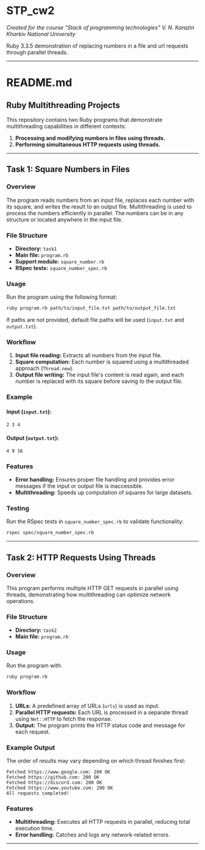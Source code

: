 # STP_cw2

_Created for the course "Stack of programming technologies" V. N. Karazin Kharkiv National University_

Ruby 3.3.5 demonstration of replacing numbers in a file and url requests through parallel threads.

---

# README.md

## Ruby Multithreading Projects

This repository contains two Ruby programs that demonstrate multithreading capabilities in different contexts:

1. **Processing and modifying numbers in files using threads.**
2. **Performing simultaneous HTTP requests using threads.**

---

## Task 1: Square Numbers in Files

### Overview

The program reads numbers from an input file, replaces each number with its square, and writes the result to an output file. Multithreading is used to process the numbers efficiently in parallel. The numbers can be in any structure or located anywhere in the input file.

### File Structure

- **Directory:** `task1`
- **Main file:** `program.rb`
- **Support module:** `square_number.rb`
- **RSpec tests:** `square_number_spec.rb`

### Usage

Run the program using the following format:

```bash
ruby program.rb path/to/input_file.txt path/to/output_file.txt
```

If paths are not provided, default file paths will be used (`input.txt` and `output.txt`).

### Workflow

1. **Input file reading:** Extracts all numbers from the input file.
2. **Square computation:** Each number is squared using a multithreaded approach (`Thread.new`).
3. **Output file writing:** The input file's content is read again, and each number is replaced with its square before saving to the output file.

### Example

#### Input (`input.txt`):

```
2 3 4
```

#### Output (`output.txt`):

```
4 9 16
```

### Features

- **Error handling:** Ensures proper file handling and provides error messages if the input or output file is inaccessible.
- **Multithreading:** Speeds up computation of squares for large datasets.

### Testing

Run the RSpec tests in `square_number_spec.rb` to validate functionality:

```bash
rspec spec/square_number_spec.rb
```

---

## Task 2: HTTP Requests Using Threads

### Overview

This program performs multiple HTTP GET requests in parallel using threads, demonstrating how multithreading can optimize network operations.

### File Structure

- **Directory:** `task2`
- **Main file:** `program.rb`

### Usage

Run the program with:

```bash
ruby program.rb
```

### Workflow

1. **URLs:** A predefined array of URLs (`urls`) is used as input.
2. **Parallel HTTP requests:** Each URL is processed in a separate thread using `Net::HTTP` to fetch the response.
3. **Output:** The program prints the HTTP status code and message for each request.

### Example Output

The order of results may vary depending on which thread finishes first:

```
Fetched https://www.google.com: 200 OK
Fetched https://github.com: 200 OK
Fetched https://discord.com: 200 OK
Fetched https://www.youtube.com: 200 OK
All requests completed!
```

### Features

- **Multithreading:** Executes all HTTP requests in parallel, reducing total execution time.
- **Error handling:** Catches and logs any network-related errors.

---
